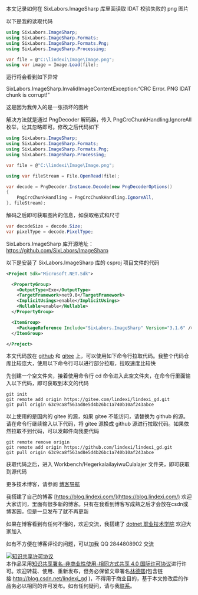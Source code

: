 
本文记录如何在 SixLabors.ImageSharp 库里面读取 IDAT 校验失败的 png 图片

<!--more-->


<!-- 发布 -->
<!-- 博客 -->

以下是我的读取代码

```csharp
using SixLabors.ImageSharp;
using SixLabors.ImageSharp.Formats;
using SixLabors.ImageSharp.Formats.Png;
using SixLabors.ImageSharp.Processing;

var file = @"C:\lindexi\Image\Image.png";
using var image = Image.Load(file);
```

运行将会看到如下异常

SixLabors.ImageSharp.InvalidImageContentException:“CRC Error. PNG IDAT chunk is corrupt!”

这是因为我传入的是一张损坏的图片

解决方法就是通过 PngDecoder 解码器，传入 PngCrcChunkHandling.IgnoreAll 枚举，让其忽略即可。修改之后代码如下

```csharp
using SixLabors.ImageSharp;
using SixLabors.ImageSharp.Formats;
using SixLabors.ImageSharp.Formats.Png;
using SixLabors.ImageSharp.Processing;

var file = @"C:\lindexi\Image\Image.png";

using var fileStream = File.OpenRead(file);

var decode = PngDecoder.Instance.Decode(new PngDecoderOptions()
{
    PngCrcChunkHandling = PngCrcChunkHandling.IgnoreAll,
}, fileStream);
```

解码之后即可获取图片的信息，如获取格式和尺寸

```csharp
var decodeSize = decode.Size;
var pixelType = decode.PixelType;
```

SixLabors.ImageSharp 库开源地址： <https://github.com/SixLabors/ImageSharp>

以下是安装了 SixLabors.ImageSharp 库的 csproj 项目文件的代码

```xml
<Project Sdk="Microsoft.NET.Sdk">

  <PropertyGroup>
    <OutputType>Exe</OutputType>
    <TargetFramework>net9.0</TargetFramework>
    <ImplicitUsings>enable</ImplicitUsings>
    <Nullable>enable</Nullable>
  </PropertyGroup>

  <ItemGroup>
    <PackageReference Include="SixLabors.ImageSharp" Version="3.1.6" />
  </ItemGroup>

</Project>
```

本文代码放在 [github](https://github.com/lindexi/lindexi_gd/tree/63c9ca8f563ad8e5d4b26bc1a740b10af243abce/Workbench/HegerkalailayiwuCulalajer) 和 [gitee](https://gitee.com/lindexi/lindexi_gd/tree/63c9ca8f563ad8e5d4b26bc1a740b10af243abce/Workbench/HegerkalailayiwuCulalajer) 上，可以使用如下命令行拉取代码。我整个代码仓库比较庞大，使用以下命令行可以进行部分拉取，拉取速度比较快

先创建一个空文件夹，接着使用命令行 cd 命令进入此空文件夹，在命令行里面输入以下代码，即可获取到本文的代码

```
git init
git remote add origin https://gitee.com/lindexi/lindexi_gd.git
git pull origin 63c9ca8f563ad8e5d4b26bc1a740b10af243abce
```

以上使用的是国内的 gitee 的源，如果 gitee 不能访问，请替换为 github 的源。请在命令行继续输入以下代码，将 gitee 源换成 github 源进行拉取代码。如果依然拉取不到代码，可以发邮件向我要代码

```
git remote remove origin
git remote add origin https://github.com/lindexi/lindexi_gd.git
git pull origin 63c9ca8f563ad8e5d4b26bc1a740b10af243abce
```

获取代码之后，进入 Workbench/HegerkalailayiwuCulalajer 文件夹，即可获取到源代码

更多技术博客，请参阅 [博客导航](https://blog.lindexi.com/post/%E5%8D%9A%E5%AE%A2%E5%AF%BC%E8%88%AA.html )


我搭建了自己的博客 [https://blog.lindexi.com/](https://blog.lindexi.com/) 欢迎大家访问，里面有很多新的博客。只有在我看到博客写成熟之后才会放在csdn或博客园，但是一旦发布了就不再更新

如果在博客看到有任何不懂的，欢迎交流，我搭建了 [dotnet 职业技术学院](https://t.me/dotnet_campus) 欢迎大家加入

如有不方便在博客评论的问题，可以加我 QQ 2844808902 交流

<a rel="license" href="http://creativecommons.org/licenses/by-nc-sa/4.0/"><img alt="知识共享许可协议" style="border-width:0" src="https://licensebuttons.net/l/by-nc-sa/4.0/88x31.png" /></a><br />本作品采用<a rel="license" href="http://creativecommons.org/licenses/by-nc-sa/4.0/">知识共享署名-非商业性使用-相同方式共享 4.0 国际许可协议</a>进行许可。欢迎转载、使用、重新发布，但务必保留文章署名[林德熙](http://blog.csdn.net/lindexi_gd)(包含链接:http://blog.csdn.net/lindexi_gd )，不得用于商业目的，基于本文修改后的作品务必以相同的许可发布。如有任何疑问，请与我[联系](mailto:lindexi_gd@163.com)。